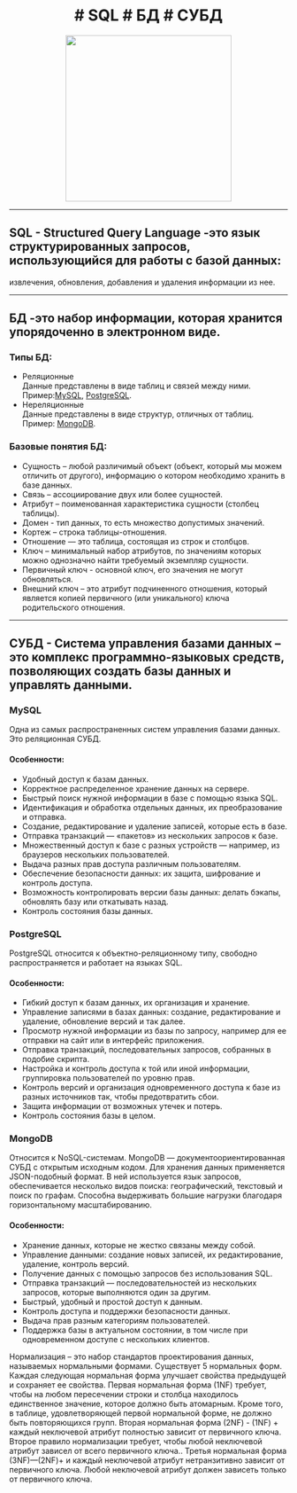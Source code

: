<div id="badges" align="center">
  <h1>
  # SQL # БД # СУБД
  </h1>
</div>  

<div id="badges" align="center"> 
  <img src="https://cdn.ucberkeleybootcamp.com/wp-content/uploads/sites/106/2020/03/SQL-Coding-Class-San-Francisco-1.jpeg" width="300"/>
</div> 


---
## SQL - Structured Query Language -это язык структурированных запросов, использующийся для работы с базой данных:<br/>
извлечения, обновления, добавления и удаления информации из нее. <br/>


---
## БД -это набор информации, которая хранится упорядоченно в электронном виде. <br/>


### Типы БД:<br/>
- Реляционные <br/>
Данные представлены в виде таблиц и связей между ними. <br/> 
Пример:[MySQL](#mysql), [PostgreSQL](#postgresql).
- Нереляционные <br/>
Данные представлены в виде структур, отличных от таблиц. <br/>
Пример: [MongoDB](#mongodb).

### Базовые понятия БД:<br/>
 - Сущность – любой различимый объект (объект, который мы можем отличить от другого), информацию о котором необходимо хранить в базе данных. 
 - Связь – ассоциирование двух или более сущностей.
 - Атрибут – поименованная характеристика сущности (столбец таблицы).
 - Домен - тип данных, то есть множество допустимых значений.
 - Кортеж – строка таблицы-отношения.
 - Отношение — это таблица, состоящая из строк и столбцов.
 - Ключ – минимальный набор атрибутов, по значениям которых можно однозначно найти требуемый экземпляр сущности.
 - Первичный ключ - основной ключ, его значения не могут обновляться.
 - Внешний ключ – это атрибут подчиненного отношения, который является копией первичного (или уникального) ключа родительского отношения.


---
## СУБД - Система управления базами данных  – это комплекс программно-языковых средств, позволяющих создать базы данных и управлять данными.<br/>
### <a name="mysql"></a> MySQL
Одна из самых распространенных систем управления базами данных. Это реляционная СУБД.
#### Особенности:
- Удобный доступ к базам данных.
- Корректное распределенное хранение данных на сервере.
- Быстрый поиск нужной информации в базе с помощью языка SQL.
- Идентификация и обработка отдельных данных, их преобразование и отправка.
- Создание, редактирование и удаление записей, которые есть в базе.
- Отправка транзакций — «пакетов» из нескольких запросов к базе.
- Множественный доступ к базе с разных устройств — например, из браузеров нескольких пользователей.
- Выдача разных прав доступа различным пользователям.
- Обеспечение безопасности данных: их защита, шифрование и контроль доступа.
- Возможность контролировать версии базы данных: делать бэкапы, обновлять базу или откатывать назад.
- Контроль состояния базы данных.


### <a name="postgresql"></a> PostgreSQL
PostgreSQL относится к объектно-реляционному типу, свободно распространяется и работает на языках SQL. 

#### Особенности:
- Гибкий доступ к базам данных, их организация и хранение.
- Управление записями в базах данных: создание, редактирование и удаление, обновление версий и так далее.
- Просмотр нужной информации из базы по запросу, например для ее отправки на сайт или в интерфейс приложения.
- Отправка транзакций, последовательных запросов, собранных в подобие скрипта.
- Настройка и контроль доступа к той или иной информации, группировка пользователей по уровню прав.
- Контроль версий и организация одновременного доступа к базе из разных источников так, чтобы предотвратить сбои.
- Защита информации от возможных утечек и потерь.
- Контроль состояния базы в целом.


### <a name="mongodb"></a> MongoDB
Относится к NoSQL-системам. MongoDB — документоориентированная СУБД с открытым исходным кодом. Для хранения данных применяется JSON-подобный формат. В ней используется язык запросов, обеспечивается несколько видов поиска: географический, текстовый и поиск по графам. Способна выдерживать большие нагрузки благодаря горизонтальному масштабированию.

#### Особенности:
- Хранение данных, которые не жестко связаны между собой.
- Управление данными: создание новых записей, их редактирование, удаление, контроль версий.
- Получение данных с помощью запросов без использования SQL.
- Отправка транзакций — последовательностей из нескольких запросов, которые выполняются один за другим.
- Быстрый, удобный и простой доступ к данным.
- Контроль доступа и поддержки безопасности данных.
- Выдача прав разным категориям пользователей.
- Поддержка базы в актуальном состоянии, в том числе при одновременном доступе с нескольких клиентов.

Нормализация – это набор стандартов проектирования данных, называемых нормальными формами. Существует 5 нормальных форм. Каждая следующая нормальная форма улучшает свойства предыдущей и сохраняет ее свойства.
Первая нормальная форма (1NF) требует, чтобы на любом пересечении строки и столбца находилось единственное значение, которое должно быть атомарным. Кроме того, в таблице, удовлетворяющей первой нормальной форме, не должно быть повторяющихся групп.
Вторая нормальная форма (2NF) - (1NF) + каждый неключевой атрибут полностью зависит от первичного ключа.
Второе правило нормализации требует, чтобы любой неключевой атрибут зависел от всего первичного ключа..
Третья нормальная форма (3NF)—(2NF)+ и каждый неключевой атрибут нетранзитивно зависит от первичного ключа.
Любой неключевой атрибут должен зависеть только от первичного ключа.
